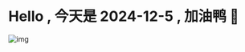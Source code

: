 
# Hello , 今天是 2024-12-5 , 加油鸭 🤭

![img](https://v1.jinrishici.com/all.svg?font-size=18&spacing=4)

